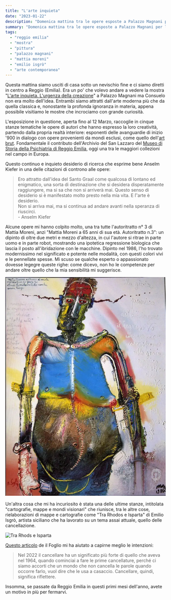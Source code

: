 ```yaml
---
title: "L'arte inquieta"
date: "2023-01-22"
description: "Domenica mattina tra le opere esposte a Palazzo Magnani per la mostra L'arte inquieta. L'urgenza della creazione."
summary: "Domenica mattina tra le opere esposte a Palazzo Magnani per la mostra L'arte inquieta. L'urgenza della creazione."
tags: 
  - "reggio emilia"
  - "mostra"
  - "pittura"
  - "palazzo magnani"
  - "mattia moreni"
  - "emilio isgrò"
  - "arte contemporanea"
---
```


Questa mattina siamo usciti di casa sotto un nevischio fine e ci siamo diretti in centro a Reggio (Emilia).
Era un po' che volevo andare a vedere la mostra "[L'arte inquieta. L'urgenza della creazione](https://www.palazzomagnani.it/exhibition/larte-inquieta/)" a Palazzo Magnani ma Consuelo non era molto dell'idea. Entrambi siamo attratti dall'arte moderna più che da quella classica e, nonostante la profonda ignoranza in materia, appena possibile visitiamo le mostre che incrociamo con grande curiosità.

L'esposizione in questione, aperta fino al 12 Marzo, raccoglie in cinque stanze tematiche le opere di autori che hanno espresso la loro creatività, partendo dalla propria realtà interiore: esponenti delle avanguardie di inizio '900 in dialogo con opere provenienti da mondi esclusi, come quello dell'[art brut](https://it.wikipedia.org/wiki/Art_Brut). Fondamentale il contributo dell'Archivio del San Lazzaro del [Museo di Storia della Psichiatria di Reggio Emilia](https://www.musei.re.it/collezioni/museo-di-storia-della-psichiatria/), oggi una tra le maggiori collezioni nel campo in Europa.

Questo continuo e inquieto desiderio di ricerca che esprime bene Anselm Kiefer in una delle citazioni di controno alle opere:
> Ero attratto dall'idea del Santo Graal come qualcosa di lontano ed enigmatico, una sorta di destinazione che si desidera disperatamente raggiungere, ma si sa che non si arriverà mai. Questo senso di desiderio si è manifestato molto presto nella mia vita. E ľ'arte è desiderio.  
> Non si arriva mai, ma si continua ad andare avanti nella speranza di riuscirci.  
> \- Anselm Kiefer

Alcune opere mi hanno colpito molto, una tra tutte l'autoritratto n° 3 di Mattia Moreni, anzi "Mattia Moreni a 65 anni di sua età. Autoritratto n.3": un dipinto di oltre due metri e mezzo d'altezza, in cui l'autore si ritrae in parte uomo e in parte robot, mostrando una ipotetica regressione biologica che lascia il posto all'ibridazione con le macchine. Dipinto nel 1986, l'ho trovato modernissimo nel significato e potente nelle modalità, con questi colori vivi e le pennellate spesse.
Mi scuso se qualche esperto o appassionato dovesse legegre queste righe: come dicevo, non ho le competenze per andare oltre quello che la mia sensibilità mi suggerisce. 

![Mattia Moreni a 65 anni di sua età. Autoritratto n.3](images/moreni-autoritratto3.webp "Mattia Moreni, Mattia Moreni a 65 anni di sua età. Autoritratto n.3, 1986")

Un'altra cosa che mi ha incuriosito è stata una delle ultime stanze, intitolata "cartografie, mappe e mondi visionari" che riunisce, tra le altre cose, rielaborazioni di mappe e cartografie come "Tra Rhodos e Isparta" di Emilio Isgrò, artista siciliano che ha lavorato su un tema assai attuale, quello delle cancellazione.

![Tra Rhods e Isparta](images/Emilio-Isgr%C3%B2_Tra-Rhodos-e-Isparta.jpg "Emilio Isgrò, Tra Rhods e Isparta, 2010")

[Questo articolo](https://www.ilfoglio.it/cultura/2022/02/17/news/cancellare-senza-censurare-l-arte-di-emilio-isgro--3700819/) de il Foglio mi ha aiutato a capirne meglio le intenzioni:

> Nel 2022 il cancellare ha un significato più forte di quello che aveva nel 1964, quando cominciai a fare le prime cancellature, perché ci siamo accorti che un mondo che non cancella le parole quando occorre farlo, vuol dire che le usa a casaccio. Cancellare, quindi, significa riflettere.

Insomma, se passate da Reggio Emilia in questi primi mesi dell'anno, avete un motivo in più per fermarvi.